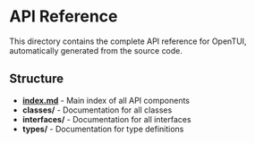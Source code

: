# API Reference

This directory contains the complete API reference for OpenTUI, automatically generated from the source code.

## Structure

- **[index.md](./index.md)** - Main index of all API components
- **classes/** - Documentation for all classes
- **interfaces/** - Documentation for all interfaces  
- **types/** - Documentation for type definitions

